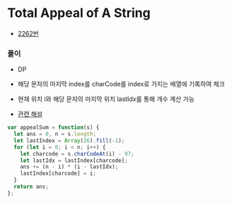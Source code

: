 # Total Appeal of A String
 - [2262번](https://leetcode.com/problems/total-appeal-of-a-string/)


### 풀이
  - DP
  - 해당 문자의 마지막 index를 charCode를 index로 가지는 배열에 기록하여 체크
  - 현재 위치 i와 해당 문자의 마지막 위치 lastIdx를 통해 개수 계산 가능

  - [관련 해설](https://leetcode.com/problems/total-appeal-of-a-string/discuss/1997337/Pictorial-explanation-linear-solution.-Question-with-similar-approach)

  ```javascript
  var appealSum = function(s) {
    let ans = 0, n = s.length;
    let lastIndex = Array(26).fill(-1);
    for (let i = 0; i < n; i++) {
      let charcode = s.charCodeAt(i) - 97;
      let lastIdx = lastIndex[charcode];
      ans += (n - i) * (i - lastIdx);
      lastIndex[charcode] = i;
    }  
    return ans;
  };
  ```